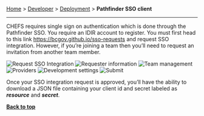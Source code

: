 [Home](.) > [Developer](Developer) > [Deployment](Deployment) > **Pathfinder SSO client**
***

CHEFS requires single sign on authentication which is done through the Pathfinder SSO. You require an IDIR account to register. You must first head to this link https://bcgov.github.io/sso-requests and request SSO integration. However, if you’re joining a team then you’ll need to request an invitation from another team member.

![Request SSO Integration](https://user-images.githubusercontent.com/101672465/199063213-78eac0f8-201e-4633-a781-dc12dea008a0.png)
![Requester information](https://user-images.githubusercontent.com/101672465/199063255-2355492f-2623-4fb0-b228-d196cfa5c301.png)
![Team management](https://user-images.githubusercontent.com/101672465/199063259-6055c655-da44-42ad-84e4-6a873dec398f.png)
![Providers](https://user-images.githubusercontent.com/101672465/199063261-657b31f5-0278-483a-b065-cb9e3a151de1.png)
![Development settings](https://user-images.githubusercontent.com/101672465/199063262-d873de08-4011-4f0a-a99a-9a379eebf26b.png)
![Submit](https://user-images.githubusercontent.com/101672465/199063263-222e9af8-c6ec-4513-b409-f160aedbe201.png)

Once your SSO integration request is approved, you’ll have the ability to download a JSON file containing your client id and secret labeled as ***resource*** and ***secret***.


**[Back to top](#top)**